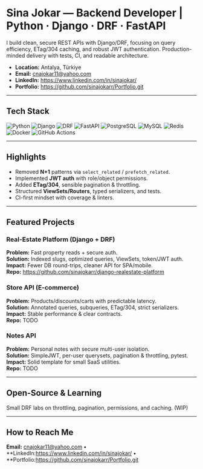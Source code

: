 # Sina Jokar — Backend Developer | Python · Django · DRF · FastAPI

I build clean, secure REST APIs with Django/DRF, focusing on query efficiency, ETag/304 caching, and robust JWT authentication. Production-minded delivery with tests, CI, and readable architecture.

- **Location:** Antalya, Türkiye
- **Email:** cnajokar11@yahoo.com
- **LinkedIn:** https://www.linkedin.com/in/sinajokar/
- **Portfolio:** https://github.com/sinajokarr/Portfolio.git

---

## Tech Stack
![Python](https://img.shields.io/badge/Python-3.x-3776AB?logo=python&logoColor=white)
![Django](https://img.shields.io/badge/Django-5.x-092E20?logo=django&logoColor=white)
![DRF](https://img.shields.io/badge/Django%20REST%20Framework-3.x-a30000)
![FastAPI](https://img.shields.io/badge/FastAPI-0.x-009688?logo=fastapi&logoColor=white)
![PostgreSQL](https://img.shields.io/badge/PostgreSQL-14+-336791?logo=postgresql&logoColor=white)
![MySQL](https://img.shields.io/badge/MySQL-8+-4479A1?logo=mysql&logoColor=white)
![Redis](https://img.shields.io/badge/Redis-7-DC382D?logo=redis&logoColor=white)
![Docker](https://img.shields.io/badge/Docker-Compose-2496ED?logo=docker&logoColor=white)
![GitHub Actions](https://img.shields.io/badge/GitHub%20Actions-CI-2088FF?logo=githubactions&logoColor=white)

---

## Highlights
- Removed **N+1** patterns via `select_related` / `prefetch_related`.
- Implemented **JWT auth** with role/object permissions.
- Added **ETag/304**, sensible pagination & throttling.
- Structured **ViewSets/Routers**, typed serializers, and tests.
- CI-first mindset with coverage & linters.

---

## Featured Projects
### Real-Estate Platform (Django + DRF)
**Problem:** Fast property reads + secure auth.  
**Solution:** Indexed slugs, optimized queries, ViewSets, token/JWT auth.  
**Impact:** Fewer DB round-trips, cleaner API for SPA/mobile.  
**Repo:** https://github.com/sinajokarr/django-realestate-platform

### Store API (E-commerce)
**Problem:** Products/discounts/carts with predictable latency.  
**Solution:** Annotated queries, subqueries, ETag/304, strict serializers.  
**Impact:** Stable performance & clear contracts.  
**Repo:** TODO

### Notes API
**Problem:** Personal notes with secure multi-user isolation.  
**Solution:** SimpleJWT, per-user querysets, pagination & throttling, pytest.  
**Impact:** Solid template for small SaaS utilities.  
**Repo:** TODO

---

## Open-Source & Learning
Small DRF labs on throttling, pagination, permissions, and caching. (WIP)

---

## How to Reach Me
**Email:** cnajokar11@yahoo.com • **LinkedIn:https://www.linkedin.com/in/sinajokar/ • **Portfolio:https://github.com/sinajokarr/Portfolio.git

